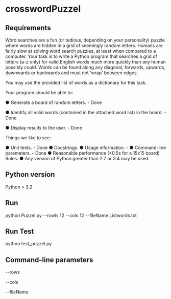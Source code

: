 # crosswordPuzzel


## Requirements

Word searches are a fun (or tedious, depending on your personality) puzzle where words are
hidden in a grid of seemingly random letters. Humans are fairly slow at solving word search
puzzles, at least when compared to a computer.
Your task is to write a Python program that searches a grid of letters (a-z only) for valid English
words much more quickly than any human possibly could. Words can be found along any
diagonal, forwards, upwards, downwards or backwards and must not ‘wrap’ between edges.

You may use the provided list of words as a dictionary for this task.

Your program should be able to:

● Generate a board of random letters. - Done

● Identify all valid words (contained in the attached word list) in the board. - Done

● Display results to the user. - Done

Things we like to see:

● Unit tests. - Done 
● Docstrings.
● Usage information. - 
● Command-line parameters. - Done
● Reasonable performance (<0.5s for a 15x15 board)
Rules:
● Any version of Python greater than 2.7 or 3.4 may be used. 

## Python version
Python > 3.2


## Run 

python Puzzel.py --rowls 12 --cols 12 --fileName Listwords.txt

## Run Test

python test_puzzel.py


## Command-line parameters

--rows

--cols

--fileName


